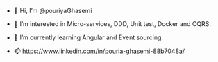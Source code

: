 - 👋 Hi, I’m @pouriyaGhasemi
- 👀 I’m interested in Micro-services, DDD, Unit test, Docker and CQRS.
- 🌱 I’m currently learning Angular and Event sourcing.

- 📫  [https://www.linkedin.com/in/pouria-ghasemi-88b7048a/ ](https://www.linkedin.com/in/pouryia-ghasemi/)

<!---
- 💞️ I’m looking to collaborate on ...
pouriyaGhasemi/pouriyaGhasemi is a ✨ special ✨ repository because its `README.md` (this file) appears on your GitHub profile.
You can click the Preview link to take a look at your changes.
--->
